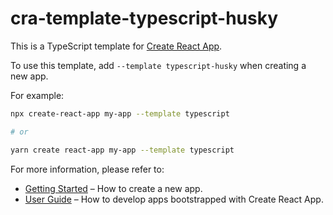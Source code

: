 # cra-template-typescript-husky

This is a TypeScript template for [Create React App](https://github.com/facebook/create-react-app).

To use this template, add `--template typescript-husky` when creating a new app.

For example:

```sh
npx create-react-app my-app --template typescript

# or

yarn create react-app my-app --template typescript
```

For more information, please refer to:

- [Getting Started](https://create-react-app.dev/docs/getting-started) – How to create a new app.
- [User Guide](https://create-react-app.dev) – How to develop apps bootstrapped with Create React App.
